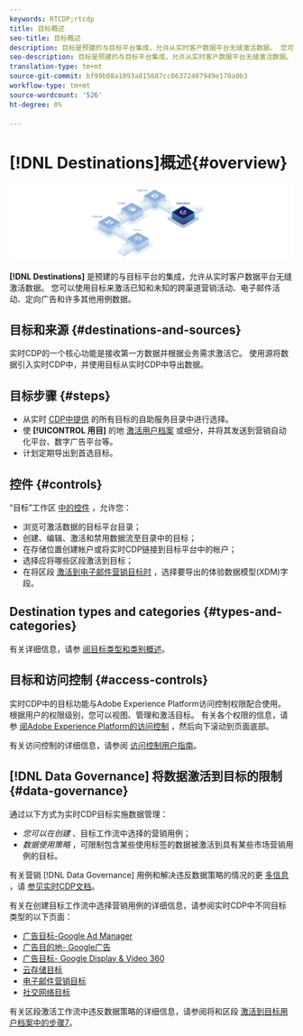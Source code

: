 ```yaml
---
keywords: RTCDP;rtcdp
title: 目标概述
seo-title: 目标概述
description: 目标是预建的与目标平台集成，允许从实时客户数据平台无缝激活数据。 您可以在Adobe实时客户数据平台中使用目标来激活已知和未知的跨渠道营销活动、电子邮件活动、定向广告和许多其他用例数据。
seo-description: 目标是预建的与目标平台集成，允许从实时客户数据平台无缝激活数据。 您可以在Adobe实时客户数据平台中使用目标来激活已知和未知的跨渠道营销活动、电子邮件活动、定向广告和许多其他用例数据。
translation-type: tm+mt
source-git-commit: bf99b08a1093a815687cc06372407949e170a0b3
workflow-type: tm+mt
source-wordcount: '526'
ht-degree: 0%

---
```



# [!DNL Destinations]概述{#overview}

![目标概述横幅](/help/rtcdp/destinations/assets/destinations-overview-banner.png)

**[!DNL Destinations]** 是预建的与目标平台的集成，允许从实时客户数据平台无缝激活数据。 您可以使用目标来激活已知和未知的跨渠道营销活动、电子邮件活动、定向广告和许多其他用例数据。

## 目标和来源 {#destinations-and-sources}

实时CDP的一个核心功能是接收第一方数据并根据业务需求激活它。 使用源将数据引入实时CDP中，并使用目标从实时CDP中导出数据。

## 目标步骤 {#steps}

* 从实时 [CDP中提供](/help/rtcdp/destinations/destinations-catalog.md) 的所有目标的自助服务目录中进行选择。
* 使 **[!UICONTROL 用目]** 的地 [激活用户档案](/help/rtcdp/destinations/activate-destinations.md) 或细分，并将其发送到营销自动化平台、数字广告平台等。
* 计划定期导出到首选目标。

## 控件 {#controls}

“目标”工作区 [中的控件](/help/rtcdp/destinations/destinations-workspace.md) ，允许您：

* 浏览可激活数据的目标平台目录；
* 创建、编辑、激活和禁用数据流至目录中的目标；
* 在存储位置创建帐户或将实时CDP链接到目标平台中的帐户；
* 选择应将哪些区段激活到目标；
* 在将区段 [激活到电子邮件营销目标时](../../xdm/home.md) ，选择要导出的体验数据模型(XDM)字段。

## Destination types and categories {#types-and-categories}

有关详细信息，请参 [阅目标类型和类别概述](/help/rtcdp/destinations/destination-types.md)。

## 目标和访问控制 {#access-controls}

实时CDP中的目标功能与Adobe Experience Platform访问控制权限配合使用。 根据用户的权限级别，您可以视图、管理和激活目标。 有关各个权限的信息，请参 [阅Adobe Experience Platform的访问控制](../../access-control/home.md) ，然后向下滚动到页面底部。

有关访问控制的详细信息，请参阅 [访问控制用户指南](../../access-control/ui/overview.md)。

## [!DNL Data Governance] 将数据激活到目标的限制 {#data-governance}

通过以下方式为实时CDP目标实施数据管理：

* *您可以在创建* 、目标工作流中选择的营销用例；
* *数据使用策略* ，可限制包含某些使用标签的数据被激活到具有某些市场营销用例的目标。

有关营销 [!DNL Data Governance] 用例和解决违反数据策略的情况的更 [多信息](/help/rtcdp/privacy/data-governance-overview.md#destinations) ，请 [参见实时CDP文档](/help/rtcdp/privacy/data-governance-overview.md#enforcement)。

有关在创建目标工作流中选择营销用例的详细信息，请参阅实时CDP中不同目标类型的以下页面：

* [广告目标-Google Ad Manager ](/help/rtcdp/destinations/google-ad-manager-destination.md)
* [广告目的地- Google广告](/help/rtcdp/destinations/google-ads-destination.md)
* [广告目标- Google Display &amp; Video 360 ](/help/rtcdp/destinations/google-dv360-destination.md)
* [云存储目标](/help/rtcdp/destinations/cloud-storage-destinations-workflow.md)
* [电子邮件营销目标](/help/rtcdp/destinations/email-marketing-destinations.md)
* [社交网络目标](/help/rtcdp/destinations/social-network-destinations-workflow.md)

有关区段激活工作流中违反数据策略的详细信息，请参阅将和区段 [激活到目标用户档案中的步骤7](/help/rtcdp/destinations/activate-destinations.md)。